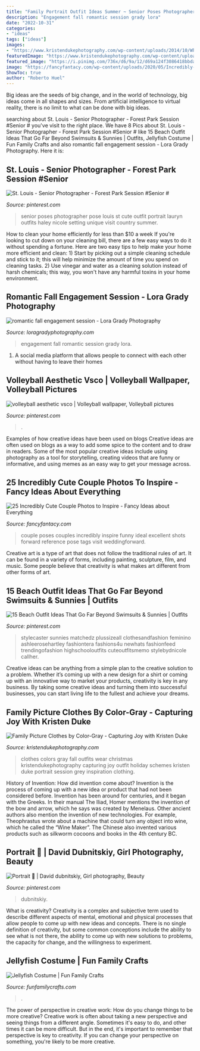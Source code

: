 ```yaml
---
title: "Family Portrait Outfit Ideas Summer ~ Senior Poses Photographer Pose Louis St Cute Outfit Portrait Lauryn Outfits Haley Nicole Setting Unique Visit Country Summer"
description: "Engagement fall romantic session grady lora"
date: "2022-10-31"
categories:
- "ideas"
tags: ["ideas"]
images:
- "https://www.kristendukephotography.com/wp-content/uploads/2014/10/What-to-Wear-in-Family-Pictures-by-Color-GRAY.-Over-100-ideas-in-10-different-colors-schemes.-Capturing-Joy.com_.jpg"
featuredImage: "https://www.kristendukephotography.com/wp-content/uploads/2014/10/What-to-Wear-in-Family-Pictures-by-Color-GRAY.-Over-100-ideas-in-10-different-colors-schemes.-Capturing-Joy.com_.jpg"
featured_image: "https://i.pinimg.com/736x/d6/9a/12/d69a124f3086418bbda5aa062bac33fd.jpg"
image: "https://fancyfantacy.com/wp-content/uploads/2020/05/Incredibly-Cute-Couple-Photos-to-Inspire-21.jpg"
ShowToc: true
author: "Roberto Huel"
---
```



Big ideas are the seeds of big change, and in the world of technology, big ideas come in all shapes and sizes. From artificial intelligence to virtual reality, there is no limit to what can be done with big ideas.

	

		
searching about St. Louis - Senior Photographer - Forest Park Session #Senior # you've visit to the right place. We have 8 Pics about St. Louis - Senior Photographer - Forest Park Session #Senior # like 15 Beach Outfit Ideas That Go Far Beyond Swimsuits &amp; Sunnies | Outfits, Jellyfish Costume | Fun Family Crafts and also romantic fall engagement session - Lora Grady Photography. Here it is:
		
    
## St. Louis - Senior Photographer - Forest Park Session #Senior #

<img loading=lazy src="https://i.pinimg.com/736x/d6/9a/12/d69a124f3086418bbda5aa062bac33fd.jpg" onerror="this.onerror=null;this.src='https://tse3.mm.bing.net/th?id=OIP.2ULpC-31ixup_Bpd1hHDRwHaLE&amp;pid=15.1';" alt="St. Louis - Senior Photographer - Forest Park Session #Senior #">

_Source: pinterest.com_

>senior poses photographer pose louis st cute outfit portrait lauryn outfits haley nicole setting unique visit country summer. 

	

How to clean your home efficiently for less than $10 a week
If you're looking to cut down on your cleaning bill, there are a few easy ways to do it without spending a fortune. Here are two easy tips to help make your home more efficient and clean: 1) Start by picking out a simple cleaning schedule and stick to it; this will help minimize the amount of time you spend on cleaning tasks. 2) Use vinegar and water as a cleaning solution instead of harsh chemicals; this way, you won't have any harmful toxins in your home environment.

    
## Romantic Fall Engagement Session - Lora Grady Photography

<img loading=lazy src="http://www.loragradyphotography.com/wp-content/uploads/2015/09/03-9447-post/Seattle-Wedding-Photographer-Lora-Grady_0019(pp_w768_h1149).jpg" onerror="this.onerror=null;this.src='https://tse2.mm.bing.net/th?id=OIP.UKYnObnrNhpHYF1axPI9SgHaLF&amp;pid=15.1';" alt="romantic fall engagement session - Lora Grady Photography">

_Source: loragradyphotography.com_

>engagement fall romantic session grady lora. 

	

1. A social media platform that allows people to connect with each other without having to leave their homes 

    
## Volleyball Aesthetic Vsco | Volleyball Wallpaper, Volleyball Pictures

<img loading=lazy src="https://i.pinimg.com/736x/5a/50/b8/5a50b84b65801b916cdf5d4f7e2a70aa.jpg" onerror="this.onerror=null;this.src='https://tse1.mm.bing.net/th?id=OIP.JDWuX65XH_W9RMEoW_aMBAHaNK&amp;pid=15.1';" alt="volleyball aesthetic vsco | Volleyball wallpaper, Volleyball pictures">

_Source: pinterest.com_

>. 

	

Examples of how creative ideas have been used on blogs
Creative ideas are often used on blogs as a way to add some spice to the content and to draw in readers. Some of the most popular creative ideas include using photography as a tool for storytelling, creating videos that are funny or informative, and using memes as an easy way to get your message across.

    
## 25 Incredibly Cute Couple Photos To Inspire - Fancy Ideas About Everything

<img loading=lazy src="https://fancyfantacy.com/wp-content/uploads/2020/05/Incredibly-Cute-Couple-Photos-to-Inspire-21.jpg" onerror="this.onerror=null;this.src='https://tse3.mm.bing.net/th?id=OIP.DzYAcqCB9OofCmllvmxS1wHaLG&amp;pid=15.1';" alt="25 Incredibly Cute Couple Photos to Inspire - Fancy Ideas about Everything">

_Source: fancyfantacy.com_

>couple poses couples incredibly inspire funny ideal excellent shots forward reference pose tags visit weddingforward. 

	

Creative art is a type of art that does not follow the traditional rules of art. It can be found in a variety of forms, including painting, sculpture, film, and music. Some people believe that creativity is what makes art different from other forms of art.

    
## 15 Beach Outfit Ideas That Go Far Beyond Swimsuits &amp; Sunnies | Outfits

<img loading=lazy src="https://i.pinimg.com/736x/0c/6c/f3/0c6cf3d553bde7a549f07ca5d0a6b9af.jpg" onerror="this.onerror=null;this.src='https://tse4.mm.bing.net/th?id=OIP.vHRZZ4MByrckGR3VvOpagQHaLG&amp;pid=15.1';" alt="15 Beach Outfit Ideas That Go Far Beyond Swimsuits &amp; Sunnies | Outfits">

_Source: pinterest.com_

>stylecaster sunnies matchedz plussizeall clothesandfashion feminino ashleerosehartley fashiontera fashions4u newhats fashionfeed trendingofashion highschooloutfits cuteoutfitsmemo stylebydnicole callher. 

	

Creative ideas can be anything from a simple plan to the creative solution to a problem. Whether it’s coming up with a new design for a shirt or coming up with an innovative way to market your products, creativity is key in any business. By taking some creative ideas and turning them into successful businesses, you can start living life to the fullest and achieve your dreams.

    
## Family Picture Clothes By Color-Gray - Capturing Joy With Kristen Duke

<img loading=lazy src="https://www.kristendukephotography.com/wp-content/uploads/2014/10/What-to-Wear-in-Family-Pictures-by-Color-GRAY.-Over-100-ideas-in-10-different-colors-schemes.-Capturing-Joy.com_.jpg" onerror="this.onerror=null;this.src='https://tse4.mm.bing.net/th?id=OIP.Hx2rEmNCqqB6diEWf_DJswHaNA&amp;pid=15.1';" alt="Family Picture Clothes by Color-Gray - Capturing Joy with Kristen Duke">

_Source: kristendukephotography.com_

>clothes colors gray fall outfits wear christmas kristendukephotography capturing joy outfit holiday schemes kristen duke portrait session grey inspiration clothing. 

	

History of Invention: How did invention come about?
Invention is the process of coming up with a new idea or product that had not been considered before. Invention has been around for centuries, and it began with the Greeks. In their manual The Iliad, Homer mentions the invention of the bow and arrow, which he says was created by Menelaus. Other ancient authors also mention the invention of new technologies. For example, Theophrastus wrote about a machine that could turn any object into wine, which he called the “Wine Maker”. The Chinese also invented various products such as silkworm cocoons and books in the 4th century BC.

    
## Portrait 📸 | David Dubnitskiy, Girl Photography, Beauty

<img loading=lazy src="https://i.pinimg.com/736x/90/10/48/901048494fee6748d249702790fce9dd.jpg" onerror="this.onerror=null;this.src='https://tse2.mm.bing.net/th?id=OIP.AST0SH86zN4iqDwFqQvurAHaJR&amp;pid=15.1';" alt="Portrait 📸 | David dubnitskiy, Girl photography, Beauty">

_Source: pinterest.com_

>dubnitskiy. 

	

What is creativity?
Creativity is a complex and subjective term used to describe different aspects of mental, emotional and physical processes that allow people to come up with new ideas and concepts. There is no single definition of creativity, but some common conceptions include the ability to see what is not there, the ability to come up with new solutions to problems, the capacity for change, and the willingness to experiment.

    
## Jellyfish Costume | Fun Family Crafts

<img loading=lazy src="https://funfamilycrafts.com/wp-content/uploads/2013/04/jellyfish_costume.jpg" onerror="this.onerror=null;this.src='https://tse2.mm.bing.net/th?id=OIP.LzYLcztav8VFwJEzVoa8gAHaLI&amp;pid=15.1';" alt="Jellyfish Costume | Fun Family Crafts">

_Source: funfamilycrafts.com_

>. 

	

The power of perspective in creative work: How do you change things to be more creative?
Creative work is often about taking a new perspective and seeing things from a different angle. Sometimes it's easy to do, and other times it can be more difficult. But in the end, it's important to remember that perspective is key to creativity. If you can change your perspective on something, you're likely to be more creative.

